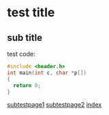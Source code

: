 # test title
## sub title
test code:

```c
#include <header.h>
int main(int c, char *p[])
{
  return 0;
}
```

[subtestpage1](./subdir/subtestpage)
[subtestpage2](./subdir/subtestpage2)
[index](./index)